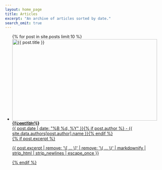 ```yaml
---
layout: home_page
title: Articles
excerpt: "An archive of articles sorted by date."
search_omit: true
---
```


<ul class="post-list">
{% for post in site.posts limit:10 %}
  <li style="height:270px;"><article>
  <div class="post-thumb" style="{% assign loopindex = forloop.index | modulo: 2 %}{% if loopindex == 1 %}float:left;{%else %}float:right;{% endif %}"><img {% if post.image.feature %}src="{{ site.url }}/images/{{ post.image.feature }}" {% else %}src="{{ site.url }}/images/site-logo.png"{% endif %} height="100%" width="100%" alt="{{ post.title }}"></div>
  <div class="post-content" style="{% assign loopindex = forloop.index | modulo: 2 %}{% if loopindex == 1 %}float:right;{%else %}float:left;{% endif %}">
  <a href="{{ site.url }}{{ post.url }}"><div class="post-title">{{ post.title }}</div> <div><span class="entry-date"><time datetime="{{ post.date | date_to_xmlschema }}">{{ post.date | date: "%B %d, %Y" }}</time></span><span class="entry-author">{% if post.author %} - {{ site.data.authors[post.author].name }}{% endif %}</span></div>{% if post.excerpt %} <p>{{ post.excerpt | remove: '\[ ... \]' | remove: '\( ... \)' | markdownify | strip_html | strip_newlines | escape_once }}</p>{% endif %}</a></div>
  </article></li>
{% endfor %}
</ul>
